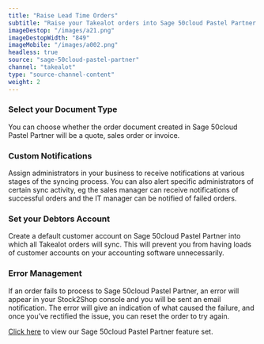 ```yaml
---
title: "Raise Lead Time Orders"
subtitle: "Raise your Takealot orders into Sage 50cloud Pastel Partner (provided you are only doing lead time orders)."
imageDestop: "/images/a21.png"
imageDestopWidth: "849"
imageMobile: "/images/a002.png"
headless: true
source: "sage-50cloud-pastel-partner"
channel: "takealot"
type: "source-channel-content"
weight: 2
---
```


### Select your Document Type
You can choose whether the order document created in Sage 50cloud Pastel Partner will be a quote, sales order or invoice.

### Custom Notifications
Assign administrators in your business to receive notifications at various stages of the syncing process. You can also alert specific administrators of certain sync activity, eg the sales manager can receive notifications of successful orders and the IT manager can be notified of failed orders.

### Set your Debtors Account
Create a default customer account on Sage 50cloud Pastel Partner into which all Takealot orders will sync. This will prevent you from having loads of customer accounts on your accounting software unnecessarily.

### Error Management
If an order fails to process to Sage 50cloud Pastel Partner, an error will appear in your Stock2Shop console and you will be sent an email notification. The error will give an indication of what caused the failure, and once you’ve rectified the issue, you can reset the order to try again.


[Click here](/help/features/sage-50cloud-pastel-partner/ "Sage 50cloud Pastel Partner Features") to view our Sage 50cloud Pastel Partner feature set.